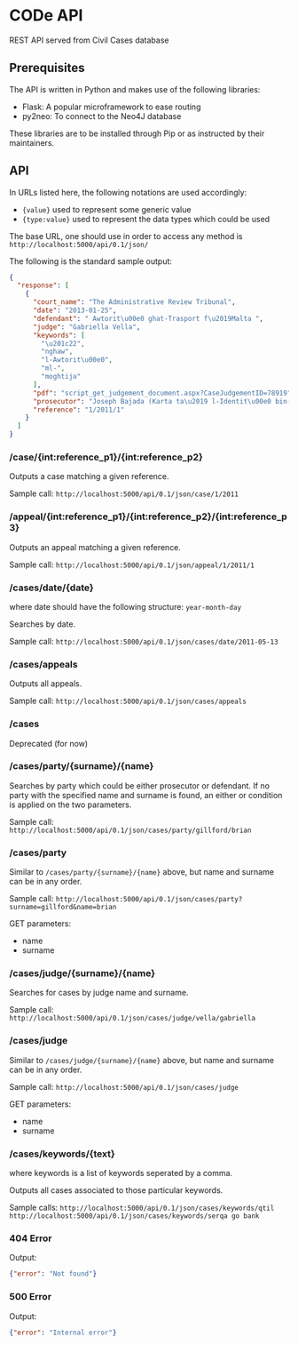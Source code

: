 # CODe API
REST API served from Civil Cases database

## Prerequisites
The API is written in Python and makes use of the following libraries:
* Flask: A popular microframework to ease routing
* py2neo: To connect to the Neo4J database

These libraries are to be installed through Pip or as instructed by their
maintainers.

## API
In URLs listed here, the following notations are used accordingly:

* `` {value} `` used to represent some generic value
* `` {type:value} `` used to represent the data types which could be used

The base URL, one should use in order to access any method is
`` http://localhost:5000/api/0.1/json/ ``

The following is the standard sample output:
``` json
{
  "response": [
    {
      "court_name": "The Administrative Review Tribunal",
      "date": "2013-01-25",
      "defendant": " Awtorit\u00e0 ghat-Trasport f\u2019Malta ",
      "judge": "Gabriella Vella",
      "keywords": [
        "\u201c22",
        "nghaw",
        "l-Awtorit\u00e0",
        "ml-",
        "moghtija"
      ],
      "pdf": "script_get_judgement_document.aspx?CaseJudgementID=78919",
      "prosecutor": "Joseph Bajada (Karta ta\u2019 l-Identit\u00e0 bin-Numru 24466G) u S B Autocentre Limited (C-16378) ",
      "reference": "1/2011/1"
    }
  ]
}
```

### /case/{int:reference_p1}/{int:reference_p2}
Outputs a case matching a given reference.

Sample call:
`` http://localhost:5000/api/0.1/json/case/1/2011 ``

### /appeal/{int:reference_p1}/{int:reference_p2}/{int:reference_p3}
Outputs an appeal matching a given reference.

Sample call:
`` http://localhost:5000/api/0.1/json/appeal/1/2011/1 ``

### /cases/date/{date}
where date should have the following structure:
`` year-month-day ``

Searches by date.

Sample call:
`` http://localhost:5000/api/0.1/json/cases/date/2011-05-13 ``

### /cases/appeals
Outputs all appeals.

Sample call:
`` http://localhost:5000/api/0.1/json/cases/appeals ``

### /cases
Deprecated (for now)


### /cases/party/{surname}/{name}
Searches by party which could be either prosecutor or defendant. If no party with the specified name and surname
is found, an either or condition is applied on the two parameters.

Sample call:
`` http://localhost:5000/api/0.1/json/cases/party/gillford/brian ``

### /cases/party
Similar to `` /cases/party/{surname}/{name} `` above, but name and surname can be in any order.

Sample call:
`` http://localhost:5000/api/0.1/json/cases/party?surname=gillford&name=brian ``

GET parameters:

* name
* surname

### /cases/judge/{surname}/{name}
Searches for cases by judge name and surname.

Sample call:
`` http://localhost:5000/api/0.1/json/cases/judge/vella/gabriella ``

### /cases/judge
Similar to `` /cases/judge/{surname}/{name} `` above, but name and surname can be in any order.

Sample call:
`` http://localhost:5000/api/0.1/json/cases/judge ``

GET parameters:

* name
* surname

### /cases/keywords/{text}
where keywords is a list of keywords seperated by a comma.

Outputs all cases associated to those particular keywords.

Sample calls:
`` http://localhost:5000/api/0.1/json/cases/keywords/qtil ``
`` http://localhost:5000/api/0.1/json/cases/keywords/serqa go bank ``

### 404 Error
Output:
``` json
{"error": "Not found"}
```

### 500 Error
Output:
``` json
{"error": "Internal error"}
```
